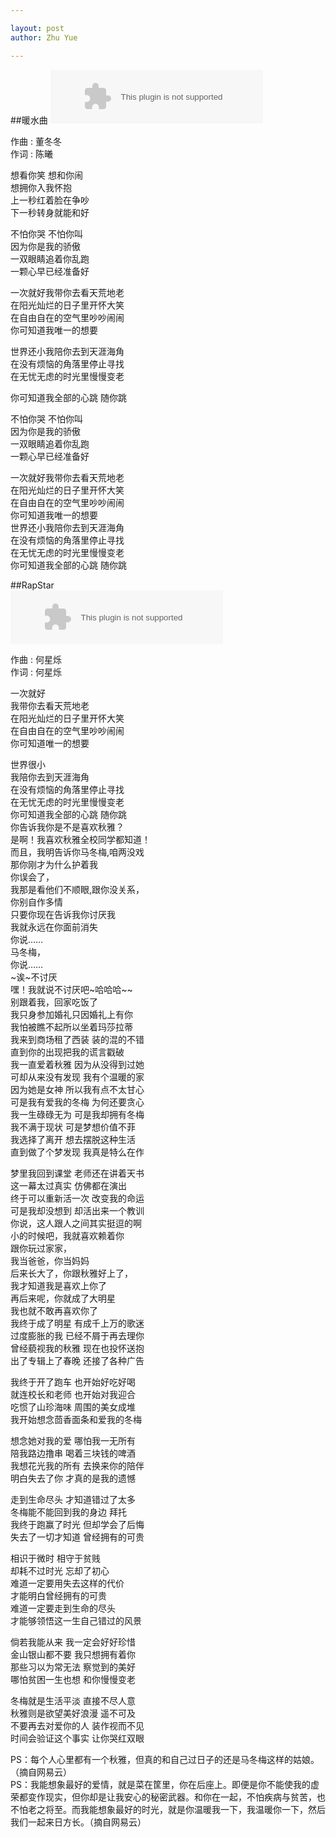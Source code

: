 ```yaml
---

layout: post
author: Zhu Yue

---
```


##暖水曲 
<embed src="http://music.163.com/style/swf/widget.swf?sid=35806385&type=2&auto=0&width=320&height=66" width="340" height="86"  allowNetworking="all" />

作曲 : 董冬冬  
作词 : 陈曦  

想看你笑 想和你闹  
想拥你入我怀抱  
上一秒红着脸在争吵  
下一秒转身就能和好  

不怕你哭 不怕你叫  
因为你是我的骄傲  
一双眼睛追着你乱跑  
一颗心早已经准备好  

一次就好我带你去看天荒地老  
在阳光灿烂的日子里开怀大笑  
在自由自在的空气里吵吵闹闹  
你可知道我唯一的想要  

世界还小我陪你去到天涯海角  
在没有烦恼的角落里停止寻找  
在无忧无虑的时光里慢慢变老  

你可知道我全部的心跳 随你跳  

不怕你哭 不怕你叫  
因为你是我的骄傲  
一双眼睛追着你乱跑  
一颗心早已经准备好  

一次就好我带你去看天荒地老  
在阳光灿烂的日子里开怀大笑  
在自由自在的空气里吵吵闹闹  
你可知道我唯一的想要  
世界还小我陪你去到天涯海角  
在没有烦恼的角落里停止寻找  
在无忧无虑的时光里慢慢变老  
你可知道我全部的心跳 随你跳   

##RapStar  
<embed src="http://music.163.com/style/swf/widget.swf?sid=35031923&type=2&auto=0&width=320&height=66" width="340" height="86"  allowNetworking="all" />  

作曲 : 何星烁  
作词 : 何星烁  

一次就好  
我带你去看天荒地老  
在阳光灿烂的日子里开怀大笑  
在自由自在的空气里吵吵闹闹  
你可知道唯一的想要  

世界很小  
我陪你去到天涯海角  
在没有烦恼的角落里停止寻找  
在无忧无虑的时光里慢慢变老  
你可知道我全部的心跳 随你跳  
你告诉我你是不是喜欢秋雅？  
是啊！我喜欢秋雅全校同学都知道！  
而且，我明告诉你马冬梅,咱两没戏  
那你刚才为什么护着我  
你误会了，  
我那是看他们不顺眼,跟你没关系，  
你别自作多情  
只要你现在告诉我你讨厌我  
我就永远在你面前消失  
你说……  
马冬梅，  
你说……  
~诶~不讨厌  
嘿！我就说不讨厌吧~哈哈哈~~  
别跟着我，回家吃饭了  
我只身参加婚礼只因婚礼上有你  
我怕被瞧不起所以坐着玛莎拉蒂  
我来到商场租了西装 装的混的不错  
直到你的出现把我的谎言戳破  
我一直爱着秋雅 因为从没得到过她  
可却从来没有发现 我有个温暖的家  
因为她是女神 所以我有点不太甘心  
可是我有爱我的冬梅 为何还要贪心  
我一生碌碌无为 可是我却拥有冬梅  
我不满于现状 可是梦想价值不菲  
我选择了离开 想去摆脱这种生活  
直到做了个梦发现 我真是特么在作  

梦里我回到课堂 老师还在讲着天书  
这一幕太过真实 仿佛都在演出  
终于可以重新活一次 改变我的命运  
可是我却没想到 却活出来一个教训  
你说，这人跟人之间其实挺逗的啊  
小的时候吧，我就喜欢赖着你  
跟你玩过家家，  
我当爸爸，你当妈妈  
后来长大了，你跟秋雅好上了，  
我才知道我是喜欢上你了  
再后来呢，你就成了大明星  
我也就不敢再喜欢你了  
我终于成了明星 有成千上万的歌迷  
过度膨胀的我 已经不屑于再去理你  
曾经藐视我的秋雅 现在也投怀送抱  
出了专辑上了春晚 还接了各种广告  

我终于开了跑车 也开始好吃好喝  
就连校长和老师 也开始对我迎合  
吃惯了山珍海味 周围的美女成堆  
我开始想念茴香面条和爱我的冬梅  

想念她对我的爱 哪怕我一无所有  
陪我路边撸串 喝着三块钱的啤酒  
我想花光我的所有 去换来你的陪伴  
明白失去了你 才真的是我的遗憾  

走到生命尽头 才知道错过了太多  
冬梅能不能回到我的身边 拜托  
我终于跑赢了时光 但却学会了后悔  
失去了一切才知道 曾经拥有的可贵  

相识于微时 相守于贫贱  
却耗不过时光 忘却了初心  
难道一定要用失去这样的代价  
才能明白曾经拥有的可贵  
难道一定要走到生命的尽头  
才能够领悟这一生自己错过的风景  

倘若我能从来 我一定会好好珍惜  
金山银山都不要 我只想拥有着你  
那些习以为常无法 察觉到的美好  
哪怕贫困一生也想 和你慢慢变老  

冬梅就是生活平淡 直接不尽人意  
秋雅则是欲望美好浪漫 遥不可及  
不要再去对爱你的人 装作视而不见  
时间会验证这个事实 让你哭红双眼  

PS：每个人心里都有一个秋雅，但真的和自己过日子的还是马冬梅这样的姑娘。（摘自网易云）  
PS：我能想象最好的爱情，就是菜在筐里，你在后座上。即便是你不能使我的虚荣都变作现实，但你却是让我安心的秘密武器。和你在一起，不怕疾病与贫苦，也不怕老之将至。而我能想象最好的时光，就是你温暖我一下，我温暖你一下，然后我们一起来日方长。（摘自网易云） 

[1]:(http://music.baidu.com/song/s/7407eff3c72085615e42c)
